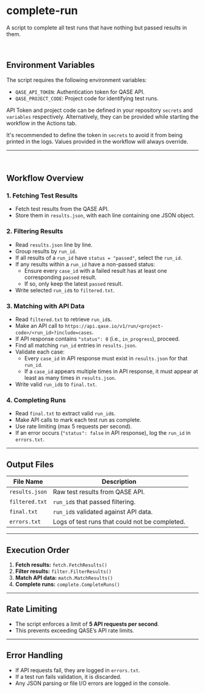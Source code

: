 # complete-run
A script to complete all test runs that have nothing but passed results in them.

<br>

## Environment Variables
The script requires the following environment variables:
- `QASE_API_TOKEN`: Authentication token for QASE API.
- `QASE_PROJECT_CODE`: Project code for identifying test runs.

API Token and project code can be defined in your repository `secrets` and `variables` respectively. Alternatively, they can be provided while starting the workflow in the Actions tab.

It's recommended to define the token in `secrets` to avoid it from being printed in the logs. Values provided in the workflow will always override.

---

<br>

## Workflow Overview

### 1. Fetching Test Results
- Fetch test results from the QASE API.
- Store them in `results.json`, with each line containing one JSON object.

### 2. Filtering Results
- Read `results.json` line by line.
- Group results by `run_id`.
- If all results of a `run_id` have `status = "passed"`, select the `run_id`.
- If any results within a `run_id` have a non-passed status:
  - Ensure every `case_id` with a failed result has at least one corresponding `passed` result.
  - If so, only keep the latest `passed` result.
- Write selected `run_id`s to `filtered.txt`.

### 3. Matching with API Data
- Read `filtered.txt` to retrieve `run_id`s.
- Make an API call to `https://api.qase.io/v1/run/<project-code>/<run_id>?include=cases`.
- If API response contains `"status": 0` (i.e., `in_progress`), proceed.
- Find all matching `run_id` entries in `results.json`.
- Validate each case:
  - Every `case_id` in API response must exist in `results.json` for that `run_id`.
  - If a `case_id` appears multiple times in API response, it must appear at least as many times in `results.json`.
- Write valid `run_id`s to `final.txt`.

### 4. Completing Runs
- Read `final.txt` to extract valid `run_id`s.
- Make API calls to mark each test run as complete.
- Use rate limiting (max 5 requests per second).
- If an error occurs (`"status": false` in API response), log the `run_id` in `errors.txt`.

---


## Output Files
| File Name       | Description |
|----------------|-------------|
| `results.json` | Raw test results from QASE API. |
| `filtered.txt` | `run_id`s that passed filtering. |
| `final.txt`    | `run_id`s validated against API data. |
| `errors.txt`   | Logs of test runs that could not be completed. |

---

## Execution Order
1. **Fetch results:** `fetch.FetchResults()`
2. **Filter results:** `filter.FilterResults()`
3. **Match API data:** `match.MatchResults()`
4. **Complete runs:** `complete.CompleteRuns()`

---

## Rate Limiting
- The script enforces a limit of **5 API requests per second**.
- This prevents exceeding QASE’s API rate limits.

---

## Error Handling
- If API requests fail, they are logged in `errors.txt`.
- If a test run fails validation, it is discarded.
- Any JSON parsing or file I/O errors are logged in the console.

